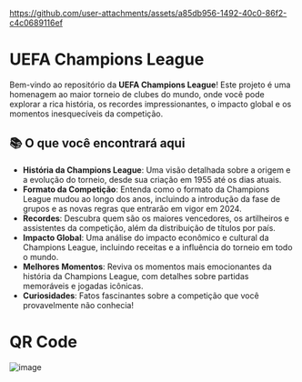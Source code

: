 https://github.com/user-attachments/assets/a85db956-1492-40c0-86f2-c4c0689116ef

# UEFA Champions League

Bem-vindo ao repositório da **UEFA Champions League**! Este projeto é uma homenagem ao maior torneio de clubes do mundo, onde você pode explorar a rica história, os recordes impressionantes, o impacto global e os momentos inesquecíveis da competição.

## 📚 O que você encontrará aqui

- **História da Champions League**: Uma visão detalhada sobre a origem e a evolução do torneio, desde sua criação em 1955 até os dias atuais.
- **Formato da Competição**: Entenda como o formato da Champions League mudou ao longo dos anos, incluindo a introdução da fase de grupos e as novas regras que entrarão em vigor em 2024.
- **Recordes**: Descubra quem são os maiores vencedores, os artilheiros e assistentes da competição, além da distribuição de títulos por país.
- **Impacto Global**: Uma análise do impacto econômico e cultural da Champions League, incluindo receitas e a influência do torneio em todo o mundo.
- **Melhores Momentos**: Reviva os momentos mais emocionantes da história da Champions League, com detalhes sobre partidas memoráveis e jogadas icônicas.
- **Curiosidades**: Fatos fascinantes sobre a competição que você provavelmente não conhecia!

# QR Code

![image](https://github.com/user-attachments/assets/2de41e80-50c8-429a-afd1-dbaae5313e5f)
